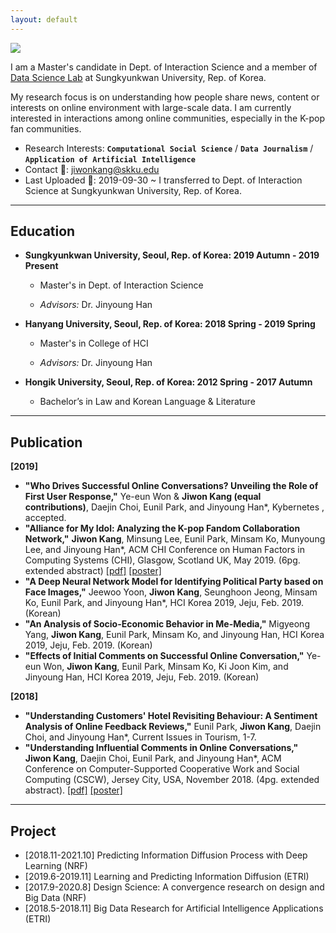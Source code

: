 ```yaml
---
layout: default
---
```


<img class="profile-picture" src="https://avatars2.githubusercontent.com/u/25212792?s=460&v=4">

I am a Master's candidate in Dept. of Interaction Science and a member of [Data Science Lab](ds.hanyang.ac.kr) at Sungkyunkwan University, Rep. of Korea.

My research focus is on understanding how people share news, content or interests on online environment with large-scale data. I am currently interested in interactions among online communities, especially in the K-pop fan communities.

- Research Interests: **`Computational Social Science`** / **`Data Journalism`** / **`Application of Artificial Intelligence`**
- Contact 📩: [jiwonkang@skku.edu](mailto:jiwonkang@skku.edu)
- Last Uploaded 🎉: 2019-09-30 ~ I transferred to Dept. of Interaction Science at Sungkyunkwan University, Rep. of Korea.

---

## Education

- **Sungkyunkwan University, Seoul, Rep. of Korea: 2019 Autumn - 2019 Present**

  - Master's in Dept. of Interaction Science

  - *Advisors:* Dr. Jinyoung Han

- **Hanyang University, Seoul, Rep. of Korea: 2018 Spring - 2019 Spring**

  - Master's in College of HCI

  - *Advisors:* Dr. Jinyoung Han

- **Hongik University, Seoul, Rep. of Korea: 2012 Spring - 2017 Autumn**

  - Bachelor’s in Law and Korean Language & Literature

---

## Publication

**[2019]**

- **"Who Drives Successful Online Conversations? Unveiling the Role of First User Response,"** Ye-eun Won & **Jiwon Kang (equal contributions)**, Daejin Choi, Eunil Park, and Jinyoung Han*, Kybernetes , accepted.
- **"Alliance for My Idol: Analyzing the K-pop Fandom Collaboration Network,"** **Jiwon Kang**, Minsung Lee, Eunil Park, Minsam Ko, Munyoung Lee, and Jinyoung Han*, ACM CHI Conference on Human Factors in Computing Systems (CHI), Glasgow, Scotland UK, May 2019. (6pg. extended abstract) [\[pdf\]](resources/chi19lbw.pdf) [\[poster\]](resources/chi19lbwPoster.pdf)
- **"A Deep Neural Network Model for Identifying Political Party based on Face Images,"** Jeewoo Yoon, **Jiwon Kang**, Seunghoon Jeong, Minsam Ko, Eunil Park, and Jinyoung Han*, HCI Korea 2019, Jeju, Feb. 2019. (Korean)
- **"An Analysis of Socio-Economic Behavior in Me-Media,"** Migyeong Yang, **Jiwon Kang**, Eunil Park, Minsam Ko, and Jinyoung Han, HCI Korea 2019, Jeju, Feb. 2019. (Korean)
- **"Effects of Initial Comments on Successful Online Conversation,"** Ye-eun Won, **Jiwon Kang**, Eunil Park, Minsam Ko, Ki Joon Kim, and Jinyoung Han, HCI Korea 2019, Jeju, Feb. 2019. (Korean)

**[2018]**

- **"Understanding Customers' Hotel Revisiting Behaviour: A Sentiment Analysis of Online Feedback Reviews,"** Eunil Park, **Jiwon Kang**, Daejin Choi, and Jinyoung Han*, Current Issues in Tourism, 1-7.
- **"Understanding Influential Comments in Online Conversations,"** **Jiwon Kang**, Daejin Choi, Eunil Park, and Jinyoung Han*, ACM Conference on Computer-Supported Cooperative Work and Social Computing (CSCW), Jersey City, USA, November 2018. (4pg. extended abstract). [\[pdf\]](resources/cscw18ea.pdf) [\[poster\]](resources/cscw18eaPoster.pdf)

---

## Project

- [2018.11-2021.10] Predicting Information Diffusion Process with Deep Learning (NRF)
- [2019.6-2019.11] Learning and Predicting Information Diffusion (ETRI)
- [2017.9-2020.8] Design Science: A convergence research on design and Big Data (NRF)
- [2018.5-2018.11] Big Data Research for Artificial Intelligence Applications (ETRI)
